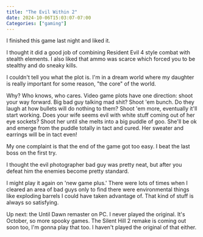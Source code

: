 ```yaml
---
title: "The Evil Within 2"
date: 2024-10-06T15:03:07-07:00
Categories: ["gaming"]
---
```

I finished this game last night and liked it.

I thought it did a good job of combining Resident Evil 4 style combat with stealth elements. I also liked that ammo was scarce which forced you to be stealthy and do sneaky kills.

I couldn't tell you what the plot is. I'm in a dream world where my daughter is really important for some reason, "the core" of the world.

Why? Who knows, who cares. Video game plots have one direction: shoot your way forward. Big bad guy talking mad shit? Shoot 'em bunch. Do they laugh at how bullets will do nothing to them? Shoot 'em more, eventually it'll start working. Does your wife seems evil with white stuff coming out of her eye sockets? Shoot her until she melts into a big puddle of goo. She'll be ok and emerge from the puddle totally in tact and cured. Her sweater and earrings will be in tact even!

My one complaint is that the end of the game got too easy. I beat the last boss on the first try.

I thought the evil photographer bad guy was pretty neat, but after you defeat him the enemies become pretty standard.

I might play it again on 'new game plus.' There were lots of times when I cleared an area of bad guys only to find there were environmental things like exploding barrels I could have taken advantage of. That kind of stuff is always so satisfying.

Up next: the Until Dawn remaster on PC. I never played the original. It's October, so more spooky games. The Silent Hill 2 remake is coming out soon too, I'm gonna play that too. I haven't played the original of that either.
